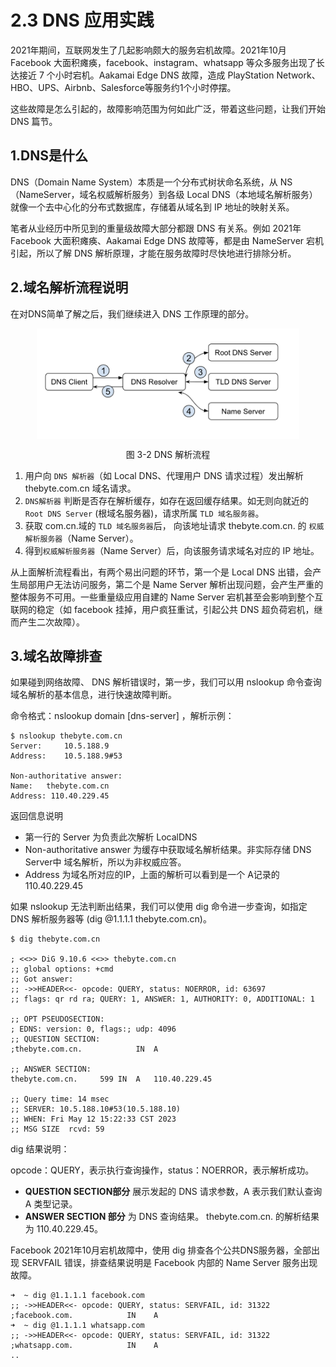 # 2.3 DNS 应用实践

2021年期间，互联网发生了几起影响颇大的服务宕机故障。2021年10月 Facebook 大面积瘫痪，facebook、instagram、whatsapp 等众多服务出现了长达接近 7 个小时宕机。Aakamai Edge DNS 故障，造成 PlayStation Network、HBO、UPS、Airbnb、Salesforce等服务约1个小时停摆。

这些故障是怎么引起的，故障影响范围为何如此广泛，带着这些问题，让我们开始 DNS 篇节。

## 1.DNS是什么

DNS（Domain Name System）本质是一个分布式树状命名系统，从 NS（NameServer，域名权威解析服务）到各级 Local DNS（本地域名解析服务） 就像一个去中心化的分布式数据库，存储着从域名到 IP 地址的映射关系。

笔者从业经历中所见到的重量级故障大部分都跟 DNS 有关系。例如 2021年 Facebook 大面积瘫痪、Aakamai Edge DNS 故障等，都是由 NameServer 宕机引起，所以了解 DNS 解析原理，才能在服务故障时尽快地进行排除分析。

## 2.域名解析流程说明

在对DNS简单了解之后，我们继续进入 DNS 工作原理的部分。

<div  align="center">
	<img src="../assets/dns.png" width = "420"  align=center />
	<p>图 3-2 DNS 解析流程</p>
</div>


1. 用户向 `DNS 解析器`（如 Local DNS、代理用户 DNS 请求过程）发出解析 thebyte.com.cn 域名请求。
2. `DNS解析器` 判断是否存在解析缓存，如存在返回缓存结果。如无则向就近的 `Root DNS Server` (根域名服务器)，请求所属 `TLD 域名服务器`。
3. 获取  com.cn.域的 `TLD 域名服务器`后， 向该地址请求 thebyte.com.cn. 的 `权威解析服务器`（Name Server）。
4. 得到`权威解析服务器`（Name Server）后，向该服务请求域名对应的 IP 地址。 

从上面解析流程看出，有两个易出问题的环节，第一个是 Local DNS 出错，会产生局部用户无法访问服务，第二个是 Name Server 解析出现问题，会产生严重的整体服务不可用。一些重量级应用自建的 Name Server 宕机甚至会影响到整个互联网的稳定（如 facebook 挂掉，用户疯狂重试，引起公共 DNS 超负荷宕机，继而产生二次故障）。

## 3.域名故障排查

如果碰到网络故障、 DNS 解析错误时，第一步，我们可以用 nslookup 命令查询域名解析的基本信息，进行快速故障判断。

命令格式：nslookup domain [dns-server] ，解析示例：

```
$ nslookup thebyte.com.cn        
Server:		10.5.188.9
Address:	10.5.188.9#53

Non-authoritative answer:
Name:	thebyte.com.cn
Address: 110.40.229.45
```
返回信息说明

- 第一行的 Server 为负责此次解析 LocalDNS
- Non-authoritative answer 为缓存中获取域名解析结果。非实际存储 DNS Server中 域名解析，所以为非权威应答。
- Address 为域名所对应的IP，上面的解析可以看到是一个 A记录的 110.40.229.45

如果 nslookup 无法判断出结果，我们可以使用 dig 命令进一步查询，如指定 DNS 解析服务器等 (dig @1.1.1.1 thebyte.com.cn)。

```
$ dig thebyte.com.cn

; <<>> DiG 9.10.6 <<>> thebyte.com.cn
;; global options: +cmd
;; Got answer:
;; ->>HEADER<<- opcode: QUERY, status: NOERROR, id: 63697
;; flags: qr rd ra; QUERY: 1, ANSWER: 1, AUTHORITY: 0, ADDITIONAL: 1

;; OPT PSEUDOSECTION:
; EDNS: version: 0, flags:; udp: 4096
;; QUESTION SECTION:
;thebyte.com.cn.			IN	A

;; ANSWER SECTION:
thebyte.com.cn.		599	IN	A	110.40.229.45

;; Query time: 14 msec
;; SERVER: 10.5.188.10#53(10.5.188.10)
;; WHEN: Fri May 12 15:22:33 CST 2023
;; MSG SIZE  rcvd: 59
```

dig 结果说明：

opcode：QUERY，表示执行查询操作，status：NOERROR，表示解析成功。

- **QUESTION SECTION部分** 展示发起的 DNS 请求参数，A 表示我们默认查询 A 类型记录。
- **ANSWER SECTION 部分** 为 DNS 查询结果。 thebyte.com.cn. 的解析结果为  110.40.229.45。

Facebook 2021年10月宕机故障中，使用 dig 排查各个公共DNS服务器，全部出现 SERVFAIL 错误，排查结果说明是 Facebook 内部的 Name Server 服务出现故障。

```
➜  ~ dig @1.1.1.1 facebook.com
;; ->>HEADER<<- opcode: QUERY, status: SERVFAIL, id: 31322
;facebook.com.            IN    A
➜  ~ dig @1.1.1.1 whatsapp.com
;; ->>HEADER<<- opcode: QUERY, status: SERVFAIL, id: 31322
;whatsapp.com.            IN    A
..
```